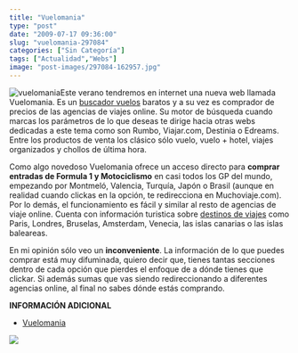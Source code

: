 ```yaml
---
title: "Vuelomania"
type: "post"
date: "2009-07-17 09:36:00"
slug: "vuelomania-297084"
categories: ["Sin Categoría"]
tags: ["Actualidad","Webs"]
image: "post-images/297084-162957.jpg"
---
```


![vuelomania](post-images/297084-162957.jpg "vuelomania")Este verano tendremos en internet una nueva web llamada Vuelomania. Es un [buscador vuelos](http://www.vuelomania.com) baratos y a su vez es comprador de precios de las agencias de viajes online. Su motor de búsqueda cuando marcas los parámetros de lo que deseas te dirige hacia otras webs dedicadas a este tema como son Rumbo, Viajar.com, Destinia o Edreams. Entre los productos de venta los clásico sólo vuelo, vuelo + hotel, viajes organizados y chollos de última hora.

Como algo novedoso Vuelomania ofrece un acceso directo para **comprar entradas de Formula 1 y Motociclismo** en casi todos los GP del mundo, empezando por Montmeló, Valencia, Turquía, Japón o Brasil (aunque en realidad cuando clickas en la opción, te redirecciona en Muchoviaje.com). Por lo demás, el funcionamiento es fácil y similar al resto de agencias de viaje online. Cuenta con información turistica sobre [destinos de viajes](http://www.vuelomania.com/vuelos-a/) como Paris, Londres, Bruselas, Amsterdam, Venecia, las islas canarias o las islas baleareas.

En mi opinión sólo veo un **inconveniente**. La información de lo que puedes comprar está muy difuminada, quiero decir que, tienes tantas secciones dentro de cada opción que pierdes el enfoque de a dónde tienes que clickar. Si además sumas que vas siendo redireccionando a diferentes agencias online, al final no sabes dónde estás comprando.

**INFORMACIÓN ADICIONAL**

- [Vuelomania](http://www.vuelomania.com)

![](post-images/img_xmYj5We6l2YvJHdhBHMzYjNvZw==.gif)